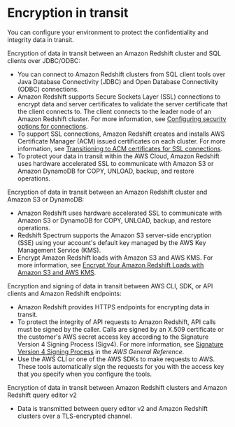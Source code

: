 # Encryption in transit<a name="security-encryption-in-transit"></a>

You can configure your environment to protect the confidentiality and integrity data in transit\.

Encryption of data in transit between an Amazon Redshift cluster and SQL clients over JDBC/ODBC:
+ You can connect to Amazon Redshift clusters from SQL client tools over Java Database Connectivity \(JDBC\) and Open Database Connectivity \(ODBC\) connections\. 
+ Amazon Redshift supports Secure Sockets Layer \(SSL\) connections to encrypt data and server certificates to validate the server certificate that the client connects to\. The client connects to the leader node of an Amazon Redshift cluster\. For more information, see [Configuring security options for connections](connecting-ssl-support.md)\.
+ To support SSL connections, Amazon Redshift creates and installs AWS Certificate Manager \(ACM\) issued certificates on each cluster\. For more information, see [Transitioning to ACM certificates for SSL connections](connecting-transitioning-to-acm-certs.md)\. 
+ To protect your data in transit within the AWS Cloud, Amazon Redshift uses hardware accelerated SSL to communicate with Amazon S3 or Amazon DynamoDB for COPY, UNLOAD, backup, and restore operations\. 

Encryption of data in transit between an Amazon Redshift cluster and Amazon S3 or DynamoDB:
+ Amazon Redshift uses hardware accelerated SSL to communicate with Amazon S3 or DynamoDB for COPY, UNLOAD, backup, and restore operations\. 
+ Redshift Spectrum supports the Amazon S3 server\-side encryption \(SSE\) using your account's default key managed by the AWS Key Management Service \(KMS\)\. 
+ Encrypt Amazon Redshift loads with Amazon S3 and AWS KMS\. For more information, see [Encrypt Your Amazon Redshift Loads with Amazon S3 and AWS KMS](http://aws.amazon.com/blogs/big-data/encrypt-your-amazon-redshift-loads-with-amazon-s3-and-aws-kms/)\.

Encryption and signing of data in transit between AWS CLI, SDK, or API clients and Amazon Redshift endpoints:
+ Amazon Redshift provides HTTPS endpoints for encrypting data in transit\. 
+ To protect the integrity of API requests to Amazon Redshift, API calls must be signed by the caller\. Calls are signed by an X\.509 certificate or the customer's AWS secret access key according to the Signature Version 4 Signing Process \(Sigv4\)\. For more information, see [Signature Version 4 Signing Process](https://docs.aws.amazon.com/general/latest/gr/signature-version-4.html) in the *AWS General Reference*\.
+  Use the AWS CLI or one of the AWS SDKs to make requests to AWS\. These tools automatically sign the requests for you with the access key that you specify when you configure the tools\. 

Encryption of data in transit between Amazon Redshift clusters and Amazon Redshift query editor v2
+ Data is transmitted between query editor v2 and Amazon Redshift clusters over a TLS\-encrypted channel\. 